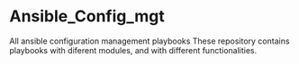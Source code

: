 # Ansible_Config_mgt
All ansible configuration management playbooks
These repository contains playbooks with diferent modules, and with different functionalities.
